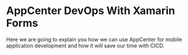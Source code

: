 # AppCenter DevOps With Xamarin Forms

Here we are going to explain you how we can use AppCenter for mobile application development and how it will save our time with CICD.

